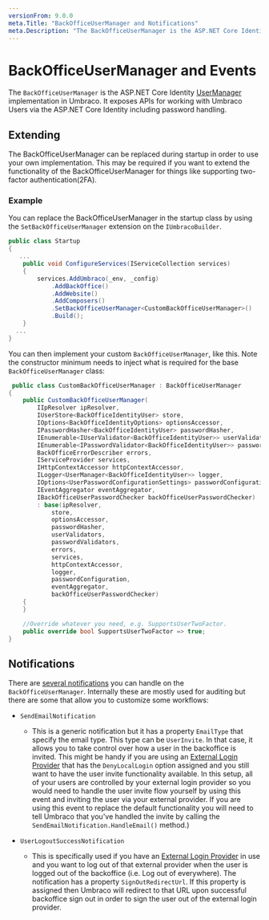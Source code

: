 ```yaml
---
versionFrom: 9.0.0
meta.Title: "BackOfficeUserManager and Notifications"
meta.Description: "The BackOfficeUserManager is the ASP.NET Core Identity UserManager implementation in Umbraco. It exposes APIs for working with Umbraco User's via the ASP.NET Core Identity including password handling."
---
```


# BackOfficeUserManager and Events

The `BackOfficeUserManager` is the ASP.NET Core Identity [UserManager](https://docs.microsoft.com/en-us/dotnet/api/microsoft.aspnetcore.identity.usermanager-1) implementation in Umbraco. It exposes APIs for working with Umbraco Users via the ASP.NET Core Identity including password handling.

## Extending

The BackOfficeUserManager can be replaced during startup in order to use your own implementation.
This may be required if you want to extend the functionality of the BackOfficeUserManager for things like supporting two-factor authentication(2FA).


### Example

You can replace the BackOfficeUserManager in the startup class by using the `SetBackOfficeUserManager` extension on the `IUmbracoBuilder`.


```csharp
public class Startup
{
   ...
    public void ConfigureServices(IServiceCollection services)
    {
        services.AddUmbraco(_env, _config)
            .AddBackOffice()
            .AddWebsite()
            .AddComposers()
            .SetBackOfficeUserManager<CustomBackOfficeUserManager>()
            .Build();
    }
  ...
}
```

You can then implement your custom `BackOfficeUserManager`, like this.
Note the constructor minimum needs to inject what is required for the base `BackOfficeUserManager` class:

```csharp
 public class CustomBackOfficeUserManager : BackOfficeUserManager
{
    public CustomBackOfficeUserManager(
        IIpResolver ipResolver,
        IUserStore<BackOfficeIdentityUser> store,
        IOptions<BackOfficeIdentityOptions> optionsAccessor,
        IPasswordHasher<BackOfficeIdentityUser> passwordHasher,
        IEnumerable<IUserValidator<BackOfficeIdentityUser>> userValidators,
        IEnumerable<IPasswordValidator<BackOfficeIdentityUser>> passwordValidators,
        BackOfficeErrorDescriber errors,
        IServiceProvider services,
        IHttpContextAccessor httpContextAccessor,
        ILogger<UserManager<BackOfficeIdentityUser>> logger,
        IOptions<UserPasswordConfigurationSettings> passwordConfiguration,
        IEventAggregator eventAggregator,
        IBackOfficeUserPasswordChecker backOfficeUserPasswordChecker)
        : base(ipResolver,
            store,
            optionsAccessor,
            passwordHasher,
            userValidators,
            passwordValidators,
            errors,
            services,
            httpContextAccessor,
            logger,
            passwordConfiguration,
            eventAggregator,
            backOfficeUserPasswordChecker)
    {
    }

    //Override whatever you need, e.g. SupportsUserTwoFactor.
    public override bool SupportsUserTwoFactor => true;
}
```


## Notifications

There are [several notifications](https://apidocs.umbraco.com/v9/csharp/api/Umbraco.Cms.Web.Common.Security.BackOfficeUserManager.html) you can handle on the `BackOfficeUserManager`.
Internally these are mostly used for auditing but there are some that allow you to customize some workflows:




[comment]: <> (* `BackOfficeUserManager.SendingUserInvite`)

[comment]: <> (  * Allows you to take control over how a user in the backoffice is invited. This might be handy if you are using an [External Login Provider]&#40;external-login-providers.md&#41; that has the `DenyLocalLogin` option assigned and you still want to have the user invite functionality available. In this setup, all of your users are controlled by your external login provider so you would need to handle the user invite flow yourself by using this event and inviting the user via your external provider. If you are using this event to replace the default functionality you will need to tell Umbraco that you've handled the invite by setting the `UserInviteEventArgs.InviteHandled` property to `true`.)

* `SendEmailNotification`
  * This is a generic notification but it has a property `EmailType` that specify the email type. This type can be `UserInvite`.
    In that case, it allows you to take control over how a user in the backoffice is invited.
    This might be handy if you are using an [External Login Provider](external-login-providers/index.md) that has the `DenyLocalLogin` option assigned
    and you still want to have the user invite functionality available.
    In this setup, all of your users are controlled by your external login provider so you would need to handle the user invite flow yourself by using this event and inviting the user via your external provider.
    If you are using this event to replace the default functionality you will need to tell Umbraco that you've handled the invite by calling the
   `SendEmailNotification.HandleEmail()` method.)
* `UserLogoutSuccessNotification`

  * This is specifically used if you have an [External Login Provider](external-login-providers/index.md) in use
    and you want to log out of that external provider when the user is logged out of the backoffice (i.e. Log out of everywhere).
    The notification has a property `SignOutRedirectUrl`. If this property is assigned then Umbraco will redirect to that URL upon successful
    backoffice sign out in order to sign the user out of the external login provider.

